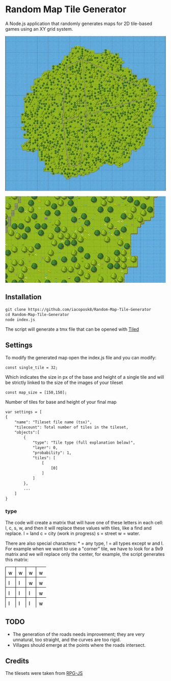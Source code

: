 
# Random Map Tile Generator
A Node.js application that randomly generates maps for 2D tile-based games using an XY grid system.

![Animated gif with examples of generated maps](images/maps.gif)

![Detail of a generated map](images/sample.png)

## Installation

    git clone https://github.com/iacoposk8/Random-Map-Tile-Generator
    cd Random-Map-Tile-Generator
    node index.js
The script will generate a tmx file that can be opened with [Tiled](https://www.mapeditor.org)

## Settings

To modify the generated map open the index.js file and you can modify:

    const single_tile = 32;

Which indicates the size in px of the base and height of a single tile and will be strictly linked to the size of the images of your tileset

    const map_size = [150,150];

Number of tiles for base and height of your final map

    var settings = [
	{
		"name": "Tileset file name (tsx)",
		"tilecount": Total number of tiles in the tileset,
		"objects":[
			{
				"type": "Tile type (full explanation below)",
				"layer": 0,
				"probability": 1,
				"tiles": [
					[
						[0]
					]
				]
			},
			...
		]
	}

### type

The code will create a matrix that will have one of these letters in each cell: l, c, s, w, and then it will replace these values with tiles, like a find and replace. 
l = land
c = city (work in progress)
s = street
w = water. 

There are also special characters: 
\* = any type, 
! = all types except w and l. 
For example when we want to use a "corner" tile, we have to look for a 9x9 matrix and we will replace only the center, for example, the script generates this matrix:

![matrix wwwwllwwlllwlllw](images/wwwwllwwlllwlllw.png)

## TODO

 - The generation of the roads needs improvement; they are very
   unnatural, too straight, and the curves are too rigid.  
 - Villages should emerge at the points where the roads intersect.

## Credits
The tilesets were taken from [RPG-JS](https://github.com/RSamaium/RPG-JS)
